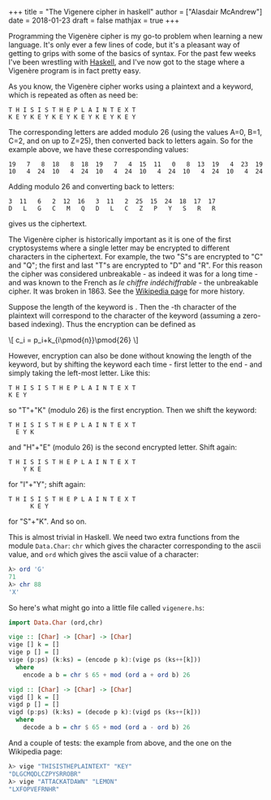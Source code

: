 +++
title = "The Vigenere cipher in haskell"
author = ["Alasdair McAndrew"]
date = 2018-01-23
draft = false
mathjax = true
+++

Programming the Vigenère cipher is my go-to problem when learning a new
language. It's only ever a few lines of code, but it's a pleasant way of
getting to grips with some of the basics of syntax. For the past few
weeks I've been wrestling with [Haskell](https://www.haskell.org), and
I've now got to the stage where a Vigenère program is in fact pretty
easy.

As you know, the Vigenère cipher works using a plaintext and a keyword,
which is repeated as often as need be:

```text
T H I S I S T H E P L A I N T E X T
K E Y K E Y K E Y K E Y K E Y K E Y
```

The corresponding letters are added modulo 26 (using the values A=0,
B=1, C=2, and on up to Z=25), then converted back to letters again. So
for the example above, we have these corresponding values:

```text
19   7   8  18   8  18  19   7   4  15  11   0   8  13  19   4  23  19
10   4  24  10   4  24  10   4  24  10   4  24  10   4  24  10   4  24
```

Adding modulo 26 and converting back to letters:

```text
3  11   6   2  12  16   3  11   2  25  15  24  18  17  17
D   L   G   C   M   Q   D   L   C   Z   P   Y   S   R   R
```

gives us the ciphertext.

The Vigenère cipher is historically important as it is one of the first
cryptosystems where a single letter may be encrypted to different
characters in the ciphertext. For example, the two "S"s are encrypted to
"C" and "Q"; the first and last "T"s are encrypted to "D" and "R". For
this reason the cipher was considered unbreakable - as indeed it was for
a long time - and was known to the French as _le chiffre
indéchiffrable_ - the unbreakable cipher. It was broken in 1863. See the
[Wikipedia page](https://en.wikipedia.org/wiki/Vigenère_cipher) for
more history.

Suppose the length of the keyword is . Then the -th character of the
plaintext will correspond to the character of the keyword (assuming a
zero-based indexing). Thus the encryption can be defined as

\\[
c\_i = p\_i+k\_{i\pmod{n}}\pmod{26}
\\]

However, encryption can also be done without knowing the length of the
keyword, but by shifting the keyword each time - first letter to the
end - and simply taking the left-most letter. Like this:

```text
T H I S I S T H E P L A I N T E X T
K E Y
```

so "T"+"K" (modulo 26) is the first encryption. Then we shift the
keyword:

```text
T H I S I S T H E P L A I N T E X T
  E Y K
```

and "H"+"E" (modulo 26) is the second encrypted letter. Shift again:

```text
T H I S I S T H E P L A I N T E X T
    Y K E
```

for "I"+"Y"; shift again:

```text
T H I S I S T H E P L A I N T E X T
      K E Y
```

for "S"+"K". And so on.

This is almost trivial in Haskell. We need two extra functions from the
module `Data.Char`: `chr` which gives the character corresponding to the
ascii value, and `ord` which gives the ascii value of a character:

```haskell
λ> ord 'G'
71
λ> chr 88
'X'
```

So here's what might go into a little file called `vigenere.hs`:

```haskell
import Data.Char (ord,chr)

vige :: [Char] -> [Char] -> [Char]
vige [] k = []
vige p [] = []
vige (p:ps) (k:ks) = (encode p k):(vige ps (ks++[k]))
  where
    encode a b = chr $ 65 + mod (ord a + ord b) 26

vigd :: [Char] -> [Char] -> [Char]
vigd [] k = []
vigd p [] = []
vigd (p:ps) (k:ks) = (decode p k):(vigd ps (ks++[k]))
  where
    decode a b = chr $ 65 + mod (ord a - ord b) 26
```

And a couple of tests: the example from above, and the one on the
Wikipedia page:

```haskell
λ> vige "THISISTHEPLAINTEXT" "KEY"
"DLGCMQDLCZPYSRROBR"
λ> vige "ATTACKATDAWN" "LEMON"
"LXFOPVEFRNHR"
```

[//]: # "Exported with love from a post written in Org mode"
[//]: # "- https://github.com/kaushalmodi/ox-hugo"

